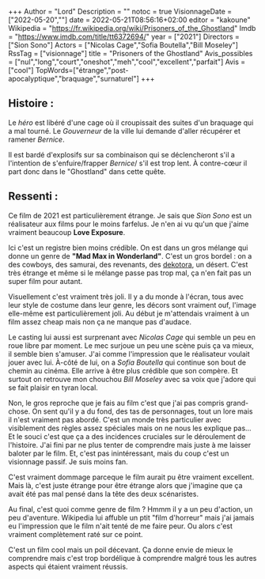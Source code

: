+++
Author = "Lord"
Description = ""
notoc = true
VisionnageDate = ["2022-05-20",""]
date = 2022-05-21T08:56:16+02:00
editor = "kakoune"
Wikipedia = "https://fr.wikipedia.org/wiki/Prisoners_of_the_Ghostland"
Imdb = "https://www.imdb.com/title/tt6372694/"
year = ["2021"]
Directors = ["Sion Sono"]
Actors = ["Nicolas Cage","Sofia Boutella","Bill Moseley"]
RssTag = ["visionnage"]
title = "Prisoners of the Ghostland"
Avis_possibles = ["nul","long","court","oneshot","meh","cool","excellent","parfait"]
Avis = ["cool"] 
TopWords=["étrange","post-apocalyptique","braquage","surnaturel"]
+++
## Histoire :
Le *héro* est libéré d'une cage où il croupissait des suites d'un braquage qui a mal tourné.
Le *Gouverneur* de la ville lui demande d'aller récupérer et ramener *Bernice*.

Il est bardé d'explosifs sur sa combinaison qui se déclencheront s'il a l'intention de s'enfuire/frapper *Bernice*/ s'il est trop lent.
À contre-cœur il part donc dans le "Ghostland" dans cette quête.

## Ressenti :
Ce film de 2021 est particulièrement étrange.
Je sais que *Sion Sono* est un réalisateur aux films pour le moins farfelus.
Je n'en ai vu qu'un que j'aime vraiment beaucoup **Love Exposure**.

Ici c'est un registre bien moins crédible.
On est dans un gros mélange qui donne un genre de **"Mad Max in Wonderland"**.
C'est un gros bordel : on a des cowboys, des samurai, des revenants, des [dekotora](https://fr.wikipedia.org/wiki/Dekotora), un désert.
C'est très étrange et même si le mélange passe pas trop mal, ça n'en fait pas un super film pour autant.

Visuellement c'est vraiment très joli.
Il y a du monde à l'écran, tous avec leur style de costume dans leur genre, les décors sont vraiment ouf, l'image elle-même est particulièrement joli.
Au début je m'attendais vraiment à un film assez cheap mais non ça ne manque pas d'audace.

Le casting lui aussi est surprenant avec *Nicolas Cage* qui semble un peu en roue libre par moment.
Le mec surjoue un peu une scène puis ça va mieux, il semble bien s'amuser.
J'ai comme l'impression que le réalisateur voulait jouer avec lui.
À-côté de lui, on a *Sofia Boutella* qui continue son bout de chemin au cinéma.
Elle arrive à être plus crédible que son compère.
Et surtout on retrouve mon chouchou *Bill Moseley* avec sa voix que j'adore qui se fait plaisir en tyran local.

Non, le gros reproche que je fais au film c'est que j'ai pas compris grand-chose.
On sent qu'il y a du fond, des tas de personnages, tout un lore mais il n'est vraiment pas abordé.
C'est un monde très particulier avec visiblement des règles assez spéciales mais on ne nous les explique pas…
Et le souci c'est que ça a des incidences cruciales sur le déroulement de l'histoire.
J'ai fini par ne plus tenter de comprendre mais juste à me laisser baloter par le film.
Et, c'est pas inintéressant, mais du coup c'est un visionnage passif.
Je suis moins fan.

C'est vraiment dommage parceque le film aurait pu être vraiment excellent.
Mais là, c'est juste étrange pour être étrange alors que j'imagine que ça avait été pas mal pensé dans la tête des deux scénaristes.

Au final, c'est quoi comme genre de film ?
Hmmm il y a un peu d'action, un peu d'aventure.
Wikipedia lui affuble un ptit "film d'horreur" mais j'ai jamais eu l'impression que le film n'ait tenté de me faire peur.
Ou alors c'est vraiment complètement raté sur ce point.

C'est un film cool mais un poil décevant.
Ça donne envie de mieux le comprendre mais c'est trop bordélique à comprendre malgré tous les autres aspects qui étaient vraiment réussis.
